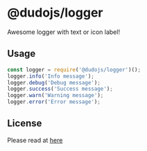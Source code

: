 # @dudojs/logger
Awesome logger with text or icon label!

## Usage
```javascript
const logger = require('@dudojs/logger')();
logger.info('Info message');
logger.debug('Debug message');
logger.success('Success message');
logger.warn('Warning message');
logger.error('Error message');
```

## License
Please read at [here](./LICENSE.md)
